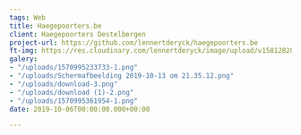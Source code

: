 ```yaml
---
tags: Web
title: Haegepoorters.be
client: Haegepoorters Destelbergen
project-url: https://github.com/lennertderyck/haegepoorters.be
ft-img: https://res.cloudinary.com/lennertderyck/image/upload/v1581282814/pnu7n9jraiym6inadwwm_hdehlu.jpg
galery:
- "/uploads/1570995233733-1.png"
- "/uploads/Schermafbeelding 2019-10-13 om 21.35.12.png"
- "/uploads/download-3.png"
- "/uploads/download (1)-2.png"
- "/uploads/1570995361954-1.png"
date: 2019-10-06T00:00:00.000+00:00

---
```

